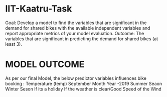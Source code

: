 # IIT-Kaatru-Task
Goal:
Develop a model to find the variables that are significant in the demand for shared bikes with the available independent variables and report appropriate metrics of your model evaluation.
Outcome:
The variables that are significant in predicting the demand for shared bikes (at least 3).
# MODEL OUTCOME
As per our final Model, the below predictor variables influences bike booking :
Temperature (temp)
September Month
Year -2019
Summer Seaon
Winter Seson
If its a holiday
If the weather is clear/Good
Speed of the Wind
​
